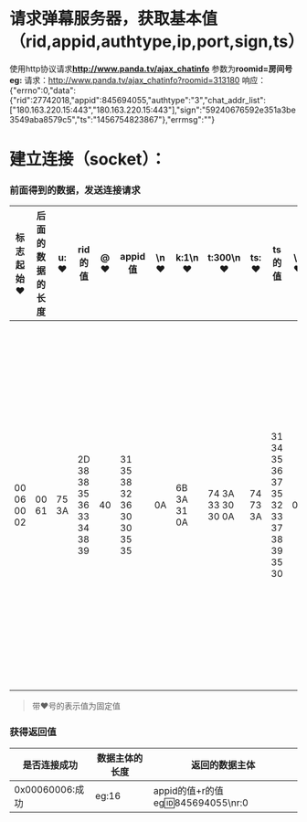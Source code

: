 # 请求弹幕服务器，获取基本值（rid,appid,authtype,ip,port,sign,ts）
使用http协议请求**http://www.panda.tv/ajax_chatinfo**
参数为**roomid=房间号**
**eg:**
请求：http://www.panda.tv/ajax_chatinfo?roomid=313180
响应：{"errno":0,"data":{"rid":27742018,"appid":845694055,"authtype":"3","chat_addr_list":["180.163.220.15:443","180.163.220.15:443"],"sign":"59240676592e351a3be3549aba8579c5","ts":"1456754823867"},"errmsg":""}

# 建立连接（socket）：
### 前面得到的数据，发送连接请求
| 标志起始♥ | 后面的数据的长度|u:<br/>♥|rid的值|@<br/>♥|appid值|\n<br/>♥|k:1\n<br/>♥|t:300\n<br/>♥|ts:<br/>♥|ts的值|\n<br/>♥|sign:<br/>♥|sign的值|\n<br/>♥|authtype:<br/>♥|authtype的值|
| - | - | - | - | - | - | - | - | - | - | - | - | - | - | - | - | - |
| 00 06 00 02 | 00 61 | 75 3A | 2D 38 38 35 36 33 34 38 39 | 40  | 31 35 38 32 36 30 30 35 35 | 0A  | 6B 3A 31 0A | 74 3A 33 30 30 0A | 74 73 3A | 31 34 35 36 37 35 32 33 37 38 39 35 30 |0A|73 69 67 6E 3A|34 30 30 36 39 39 66 35 65 33 31 39 62 62 36 32 38 66 39 38 38 62 36 38 35 38 33 30 33 35 65 34|0A|61 75 74 68 74 79 70 65 3A|33|

> 带♥号的表示值为固定值

### 获得返回值

| 是否连接成功    | 数据主体的长度 | 返回的数据主体                        |
| --------------- | -------------- | ------------------------------------- |
| 0x00060006:成功 | eg:16          | appid的值+r的值  eg:id:845694055\nr:0 |




